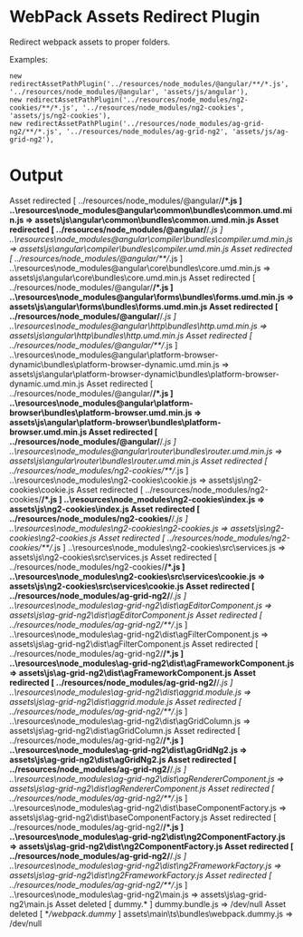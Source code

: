 # WebPack Assets Redirect Plugin

Redirect webpack assets to proper folders.

Examples:

```
new redirectAssetPathPlugin('../resources/node_modules/@angular/**/*.js', '../resources/node_modules/@angular', 'assets/js/angular'),
new redirectAssetPathPlugin('../resources/node_modules/ng2-cookies/**/*.js', '../resources/node_modules/ng2-cookies', 'assets/js/ng2-cookies'),
new redirectAssetPathPlugin('../resources/node_modules/ag-grid-ng2/**/*.js', '../resources/node_modules/ag-grid-ng2', 'assets/js/ag-grid-ng2'),
``` 

# Output
 
 Asset redirected [  ../resources/node_modules/@angular/**/*.js  ]  ..\resources\node_modules\@angular\common\bundles\common.umd.min.js  =>  assets\js\angular\common\bundles\common.umd.min.js 
 Asset redirected [  ../resources/node_modules/@angular/**/*.js  ]  ..\resources\node_modules\@angular\compiler\bundles\compiler.umd.min.js  =>  assets\js\angular\compiler\bundles\compiler.umd.min.js 
 Asset redirected [  ../resources/node_modules/@angular/**/*.js  ]  ..\resources\node_modules\@angular\core\bundles\core.umd.min.js  =>  assets\js\angular\core\bundles\core.umd.min.js 
 Asset redirected [  ../resources/node_modules/@angular/**/*.js  ]  ..\resources\node_modules\@angular\forms\bundles\forms.umd.min.js  =>  assets\js\angular\forms\bundles\forms.umd.min.js 
 Asset redirected [  ../resources/node_modules/@angular/**/*.js  ]  ..\resources\node_modules\@angular\http\bundles\http.umd.min.js  =>  assets\js\angular\http\bundles\http.umd.min.js 
 Asset redirected [  ../resources/node_modules/@angular/**/*.js  ]  ..\resources\node_modules\@angular\platform-browser-dynamic\bundles\platform-browser-dynamic.umd.min.js  =>  assets\js\angular\platform-browser-dynamic\bundles\platform-browser-dynamic.umd.min.js 
 Asset redirected [  ../resources/node_modules/@angular/**/*.js  ]  ..\resources\node_modules\@angular\platform-browser\bundles\platform-browser.umd.min.js  =>  assets\js\angular\platform-browser\bundles\platform-browser.umd.min.js 
 Asset redirected [  ../resources/node_modules/@angular/**/*.js  ]  ..\resources\node_modules\@angular\router\bundles\router.umd.min.js  =>  assets\js\angular\router\bundles\router.umd.min.js 
 Asset redirected [  ../resources/node_modules/ng2-cookies/**/*.js  ]  ..\resources\node_modules\ng2-cookies\cookie.js  =>  assets\js\ng2-cookies\cookie.js 
 Asset redirected [  ../resources/node_modules/ng2-cookies/**/*.js  ]  ..\resources\node_modules\ng2-cookies\index.js  =>  assets\js\ng2-cookies\index.js 
 Asset redirected [  ../resources/node_modules/ng2-cookies/**/*.js  ]  ..\resources\node_modules\ng2-cookies\ng2-cookies.js  =>  assets\js\ng2-cookies\ng2-cookies.js 
 Asset redirected [  ../resources/node_modules/ng2-cookies/**/*.js  ]  ..\resources\node_modules\ng2-cookies\src\services.js  =>  assets\js\ng2-cookies\src\services.js 
 Asset redirected [  ../resources/node_modules/ng2-cookies/**/*.js  ]  ..\resources\node_modules\ng2-cookies\src\services\cookie.js  =>  assets\js\ng2-cookies\src\services\cookie.js 
 Asset redirected [  ../resources/node_modules/ag-grid-ng2/**/*.js  ]  ..\resources\node_modules\ag-grid-ng2\dist\agEditorComponent.js  =>  assets\js\ag-grid-ng2\dist\agEditorComponent.js 
 Asset redirected [  ../resources/node_modules/ag-grid-ng2/**/*.js  ]  ..\resources\node_modules\ag-grid-ng2\dist\agFilterComponent.js  =>  assets\js\ag-grid-ng2\dist\agFilterComponent.js 
 Asset redirected [  ../resources/node_modules/ag-grid-ng2/**/*.js  ]  ..\resources\node_modules\ag-grid-ng2\dist\agFrameworkComponent.js  =>  assets\js\ag-grid-ng2\dist\agFrameworkComponent.js 
 Asset redirected [  ../resources/node_modules/ag-grid-ng2/**/*.js  ]  ..\resources\node_modules\ag-grid-ng2\dist\aggrid.module.js  =>  assets\js\ag-grid-ng2\dist\aggrid.module.js 
 Asset redirected [  ../resources/node_modules/ag-grid-ng2/**/*.js  ]  ..\resources\node_modules\ag-grid-ng2\dist\agGridColumn.js  =>  assets\js\ag-grid-ng2\dist\agGridColumn.js 
 Asset redirected [  ../resources/node_modules/ag-grid-ng2/**/*.js  ]  ..\resources\node_modules\ag-grid-ng2\dist\agGridNg2.js  =>  assets\js\ag-grid-ng2\dist\agGridNg2.js 
 Asset redirected [  ../resources/node_modules/ag-grid-ng2/**/*.js  ]  ..\resources\node_modules\ag-grid-ng2\dist\agRendererComponent.js  =>  assets\js\ag-grid-ng2\dist\agRendererComponent.js 
 Asset redirected [  ../resources/node_modules/ag-grid-ng2/**/*.js  ]  ..\resources\node_modules\ag-grid-ng2\dist\baseComponentFactory.js  =>  assets\js\ag-grid-ng2\dist\baseComponentFactory.js 
 Asset redirected [  ../resources/node_modules/ag-grid-ng2/**/*.js  ]  ..\resources\node_modules\ag-grid-ng2\dist\ng2ComponentFactory.js  =>  assets\js\ag-grid-ng2\dist\ng2ComponentFactory.js 
 Asset redirected [  ../resources/node_modules/ag-grid-ng2/**/*.js  ]  ..\resources\node_modules\ag-grid-ng2\dist\ng2FrameworkFactory.js  =>  assets\js\ag-grid-ng2\dist\ng2FrameworkFactory.js 
 Asset redirected [  ../resources/node_modules/ag-grid-ng2/**/*.js  ]  ..\resources\node_modules\ag-grid-ng2\main.js  =>  assets\js\ag-grid-ng2\main.js 
 Asset deleted [  dummy.*  ]  dummy.bundle.js  =>  /dev/null 
 Asset deleted [  **/webpack.dummy*  ]  assets\main\ts\bundles\webpack.dummy.js  =>  /dev/null
